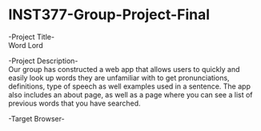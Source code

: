 # INST377-Group-Project-Final

-Project Title-
<br>
Word Lord

-Project Description-
<br>
Our group has constructed a web app that allows users to quickly and easily look up words they are unfamiliar with to get pronunciations, definitions, type of speech as well examples used in a sentence. The app also includes an about page, as well as a page where you can see a list of previous words that you have searched.

-Target Browser-

